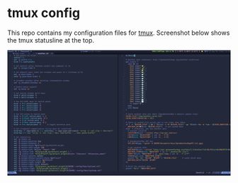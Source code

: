 # tmux config

This repo contains my configuration files for [tmux](https://github.com/tmux/tmux/wiki).
Screenshot below shows the tmux statusline at the top.

<img src="images/screenshot.png" alt="logistic regression" />
